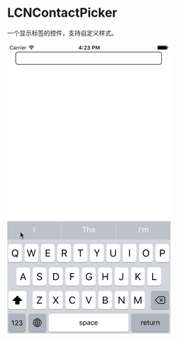 # LCNContactPicker
一个显示标签的控件，支持自定义样式。

![Alt Text](https://github.com/enrecul/LCNContactPicker/raw/master/LCNContactPicker/Demo.gif)
